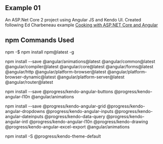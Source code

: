 ﻿## Example 01

An ASP.Net Core 2 project using Angular JS and Kendo UI.   Created following Ed Charbeneau example [Cooking with ASP.NET Core and Angular](http://www.telerik.com/blogs/cooking-with-aspnet-core-and-angular-2)

## npm Commands Used

npm -$ npm install npm@latest -g

npm install --save @angular/animations@latest @angular/common@latest @angular/compiler@latest @angular/core@latest @angular/forms@latest @angular/http @angular/platform-browser@latest @angular/platform-browser-dynamic@latest @angular/platform-server@latest @angular/router@latest

npm install --save @progress/kendo-angular-buttons @progress/kendo-angular-l10n @angular/animations

npm install --save @progress/kendo-angular-grid @progress/kendo-angular-dropdowns @progress/kendo-angular-inputs @progress/kendo-angular-dateinputs @progress/kendo-data-query @progress/kendo-angular-intl @progress/kendo-angular-l10n @progress/kendo-drawing @progress/kendo-angular-excel-export @angular/animations

npm install -S @progress/kendo-theme-default